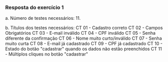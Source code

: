 ### Resposta do exercício 1

a. Número de testes necessários: 11.

b. Títulos dos testes necessários:
CT 01 - Cadastro correto
CT 02 - Campos Obrigatórios
CT 03 - E-mail inválido
CT 04 - CPF inválido
CT 05 - Senha diferente da confirmação
CT 06 - Nome muito curto/inválido
CT 07 - Senha muito curta
CT 08 - E-mail já cadastrado
CT 09 - CPF já cadastrado
CT 10 - Estado do botão "cadastrar" quando os dados não estão preenchidos
CT 11 - Múltiplos cliques no botão "cadastrar"
